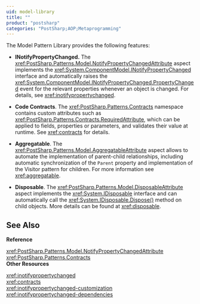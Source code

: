 ```yaml
---
uid: model-library
title: ""
product: "postsharp"
categories: "PostSharp;AOP;Metaprogramming"
---
```

The Model Pattern Library provides the following features:

* **INotifyPropertyChanged.** The <xref:PostSharp.Patterns.Model.NotifyPropertyChangedAttribute> aspect implements the <xref:System.ComponentModel.INotifyPropertyChanged> interface and automatically raises the <xref:System.ComponentModel.INotifyPropertyChanged.PropertyChanged> event for the relevant properties whenever an object is changed. For details, see <xref:inotifypropertychanged>. 

* **Code Contracts**. The <xref:PostSharp.Patterns.Contracts> namespace contains custom attributes such as <xref:PostSharp.Patterns.Contracts.RequiredAttribute>, which can be applied to fields, properties or parameters, and validates their value at runtime. See <xref:contracts> for details. 

* **Aggregatable**. The <xref:PostSharp.Patterns.Model.AggregatableAttribute> aspect allows to automate the implementation of parent-child relationships, including automatic synchronization of the `Parent` property and implementation of the Visitor pattern for children. For more information see <xref:aggregatable>. 

* **Disposable**. The <xref:PostSharp.Patterns.Model.DisposableAttribute> aspect implements the <xref:System.IDisposable> interface and can automatically call the <xref:System.IDisposable.Dispose()> method on child objects. More details can be found at <xref:disposable>. 

## See Also

**Reference**

<xref:PostSharp.Patterns.Model.NotifyPropertyChangedAttribute>
<br><xref:PostSharp.Patterns.Contracts>
<br>**Other Resources**

<xref:inotifypropertychanged>
<br><xref:contracts>
<br><xref:inotifypropertychanged-customization>
<br><xref:inotifypropertychanged-dependencies>
<br>